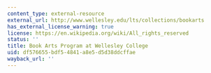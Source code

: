 ```yaml
---
content_type: external-resource
external_url: http://www.wellesley.edu/lts/collections/bookarts
has_external_license_warning: true
license: https://en.wikipedia.org/wiki/All_rights_reserved
status: ''
title: Book Arts Program at Wellesley College
uid: df576655-bdf5-4841-a8e5-d5d38ddcffae
wayback_url: ''
---
```

